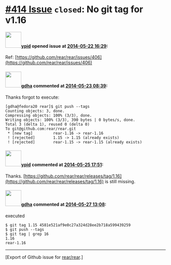 [\#414 Issue](https://github.com/rear/rear/issues/414) `closed`: No git tag for v1.16
=====================================================================================

#### <img src="https://avatars.githubusercontent.com/u/1301158?u=3d1f390877ed3e1403e23df4fe95475dd2f578eb&v=4" width="50">[ypid](https://github.com/ypid) opened issue at [2014-05-22 16:29](https://github.com/rear/rear/issues/414):

Ref:
[https://github.com/rear/rear/issues/406](https://github.com/rear/rear/issues/406)

#### <img src="https://avatars.githubusercontent.com/u/888633?u=cdaeb31efcc0048d3619651aa18dd4b76e636b21&v=4" width="50">[gdha](https://github.com/gdha) commented at [2014-05-23 08:39](https://github.com/rear/rear/issues/414#issuecomment-43984261):

Thanks forgot to execute:

    [gdha@fedora20 rear]$ git push --tags
    Counting objects: 3, done.
    Compressing objects: 100% (3/3), done.
    Writing objects: 100% (3/3), 390 bytes | 0 bytes/s, done.
    Total 3 (delta 1), reused 0 (delta 0)
    To git@github.com:rear/rear.git
     * [new tag]         rear-1.16 -> rear-1.16
     ! [rejected]        1.15 -> 1.15 (already exists)
     ! [rejected]        rear-1.15 -> rear-1.15 (already exists)

#### <img src="https://avatars.githubusercontent.com/u/1301158?u=3d1f390877ed3e1403e23df4fe95475dd2f578eb&v=4" width="50">[ypid](https://github.com/ypid) commented at [2014-05-25 17:51](https://github.com/rear/rear/issues/414#issuecomment-44141023):

Thanks.
[https://github.com/rear/rear/releases/tag/1.16](https://github.com/rear/rear/releases/tag/1.16)
is still missing.

#### <img src="https://avatars.githubusercontent.com/u/888633?u=cdaeb31efcc0048d3619651aa18dd4b76e636b21&v=4" width="50">[gdha](https://github.com/gdha) commented at [2014-05-27 13:08](https://github.com/rear/rear/issues/414#issuecomment-44273035):

executed

    $ git tag 1.15 4581e521af9e0c27a324d28ee2b718a599439259
    $ git push --tags
    $ git tag | grep 16
    1.16
    rear-1.16

------------------------------------------------------------------------

\[Export of Github issue for
[rear/rear](https://github.com/rear/rear).\]

